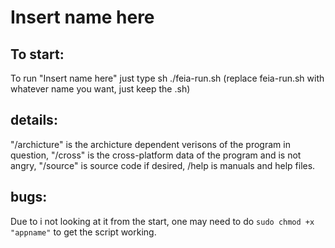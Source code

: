 # Insert name here

## To start:
To run "Insert name here" just type sh ./feia-run.sh (replace feia-run.sh with whatever name you want, just keep the .sh)

## details:

"/archicture" is the archicture dependent verisons of the program in question, "/cross" is the cross-platform data of the program and is not angry,
"/source" is source code if desired, /help is manuals and help files.

## bugs:

Due to i not looking at it from the start, one may need to do `sudo chmod +x "appname"` to get the script working.
